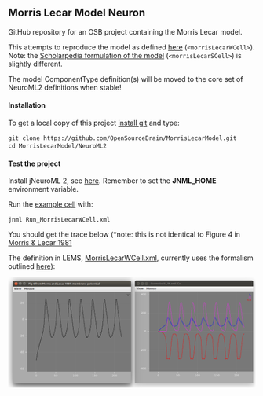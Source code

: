 ## Morris Lecar Model Neuron

GitHub repository for an OSB project containing the Morris Lecar model.

This attempts to reproduce the model as defined [here](http://en.wikipedia.org/wiki/Morris%E2%80%93Lecar_model) (`<morrisLecarWCell>`). Note: the [Scholarpedia formulation of the model](http://www.scholarpedia.org/article/Morris-Lecar) (`<morrisLecarSCell>`) is slightly different. 

The model ComponentType definition(s) will be moved to the core set of NeuroML2 definitions when stable!

#### Installation

To get a local copy of this project [install git](https://help.github.com/articles/set-up-git) and type:

    git clone https://github.com/OpenSourceBrain/MorrisLecarModel.git
    cd MorrisLecarModel/NeuroML2

#### Test the project

Install jNeuroML 2, see [here](https://github.com/NeuroML/jNeuroML). Remember to set the **JNML\_HOME** environment variable.

Run the [example cell](https://github.com/OpenSourceBrain/MorrisLecarModel/blob/master/NeuroML2/Run_MorrisLecarWCell.xml) with:

    jnml Run_MorrisLecarWCell.xml

You should get the trace below (\*note: this is not identical to Figure 4 in [Morris & Lecar 1981](http://jaguar.biologie.hu-berlin.de/downloads/Fachkurs/SS2010/Morris_Lecar_1981.*) 

The definition in LEMS, [MorrisLecarWCell.xml](https://github.com/OpenSourceBrain/MorrisLecarModel/blob/master/NeuroML2/MorrisLecarWCell.xml), currently uses the formalism outlined [here](http://en.wikipedia.org/wiki/Morris%E2%80%93Lecar_model)):

![](https://raw.githubusercontent.com/OpenSourceBrain/MorrisLecarModel/master/NeuroML2/images/ML.png)
